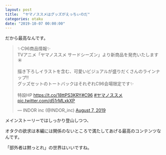 ```yaml
---
layout: post
title:  "ヤマノススメはグッズがえっちぃのだ"
categories: otaku
date: "2019-10-07 00:00:00"
---
```


だから最高なんです。

<blockquote class="twitter-tweet tw-align-center"><p lang="ja" dir="ltr">✨C96商品情報✨<br>TVアニメ「ヤマノススメ サードシーズン」より新商品を発売いたします☀️<br><br>描き下ろしイラストを含む、可愛いビジュアルが盛りだくさんのラインナップ‼️<br>グッズセットのトートバックはそれぞれC96会場限定です✨<br><br>特設HP <a href="https://t.co/18ttPS3KRY">https://t.co/18ttPS3KRY</a><a href="https://twitter.com/hashtag/C96?src=hash&amp;ref_src=twsrc%5Etfw">#C96</a> <a href="https://twitter.com/hashtag/%E3%83%A4%E3%83%9E%E3%83%8E%E3%82%B9%E3%82%B9%E3%83%A1?src=hash&amp;ref_src=twsrc%5Etfw">#ヤマノススメ</a> <a href="https://t.co/d51rMLxkXP">pic.twitter.com/d51rMLxkXP</a></p>&mdash; INDOR inc (@INDOR_inc) <a href="https://twitter.com/INDOR_inc/status/1159041693817044993?ref_src=twsrc%5Etfw">August 7, 2019</a></blockquote> <script async src="https://platform.twitter.com/widgets.js" charset="utf-8"></script>

メインストーリーではしっかり登山しつつ、

オタクの欲求は本編には関係のないところで満たしてあげる最高のコンテンツなんです。

「部外者は黙っとれ」の世界はいいですね。

